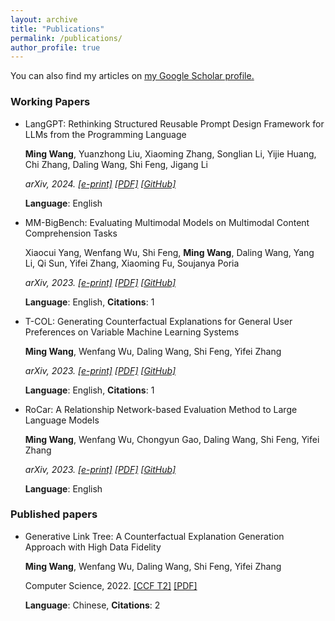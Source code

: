 ```yaml
---
layout: archive
title: "Publications"
permalink: /publications/
author_profile: true
---
```


You can also find my articles on <u><a href="https://scholar.google.com/citations?user=dcqk_mMAAAAJ">my Google Scholar profile</a>.</u>

### Working Papers

- LangGPT: Rethinking Structured Reusable Prompt Design Framework for LLMs from the Programming Language

  **Ming Wang**, Yuanzhong Liu, Xiaoming Zhang, Songlian Li, Yijie Huang, Chi Zhang, Daling Wang, Shi Feng, Jigang Li

  *arXiv, 2024. [[e-print]](https://arxiv.org/abs/2402.16929) [[PDF]](https://arxiv.org/pdf/2402.16929.pdf) [[GitHub]](https://github.com/EmbraceAGI/LangGPT)*

  **Language**: English
- MM-BigBench: Evaluating Multimodal Models on Multimodal Content Comprehension Tasks

  Xiaocui Yang, Wenfang Wu, Shi Feng, **Ming Wang**, Daling Wang, Yang Li, Qi Sun, Yifei Zhang, Xiaoming Fu, Soujanya Poria

  *arXiv, 2023. [[e-print]](https://arxiv.org/abs/2310.09036) [[PDF]](https://arxiv.org/pdf/2310.09036.pdf) [[GitHub]](https://github.com/declare-lab/MM-BigBench)*

  **Language**: English, **Citations**: 1
- T-COL: Generating Counterfactual Explanations for General User Preferences on Variable Machine Learning Systems

  **Ming Wang**, Wenfang Wu, Daling Wang, Shi Feng, Yifei Zhang

  *arXiv, 2023. [[e-print]](https://arxiv.org/abs/2309.16146) [[PDF]](https://arxiv.org/pdf/2309.16146.pdf) [[GitHub]](https://github.com/NEU-DataMining/T-COL)*

  **Language**: English, **Citations**: 1
- RoCar: A Relationship Network-based Evaluation Method to Large Language Models

  **Ming Wang**, Wenfang Wu, Chongyun Gao, Daling Wang, Shi Feng, Yifei Zhang

  *arXiv, 2023. [[e-print]](https://arxiv.org/abs/2307.15997) [[PDF]](https://arxiv.org/pdf/2307.15997.pdf) [[GitHub]](https://github.com/NEU-DataMining/RoCar)*

  **Language**: English

### Published papers

- Generative Link Tree: A Counterfactual Explanation Generation Approach with High Data Fidelity

  **Ming Wang**, Wenfang Wu, Daling Wang, Shi Feng, Yifei Zhang

  Computer Science, 2022. [[CCF T2]](https://www.ccf.org.cn/ccftjgjxskwml/2022-02-20/755179.shtml) [[PDF]](https://sci-m-wang.github.io/files/glt.pdf)
  
  **Language**: Chinese, **Citations**: 2

<!-- <ul>
<li><p>中美贸易战中的重商主义 <br />
夏馨, 李楚璠, <b>王明</b> <br />
<i>商业故事, 2018. <a href="https://sci-m-wang.github.io/files/中美贸易战中的重商主义.pdf">[PDF]</a></i></p>
</li>
</ul> -->
